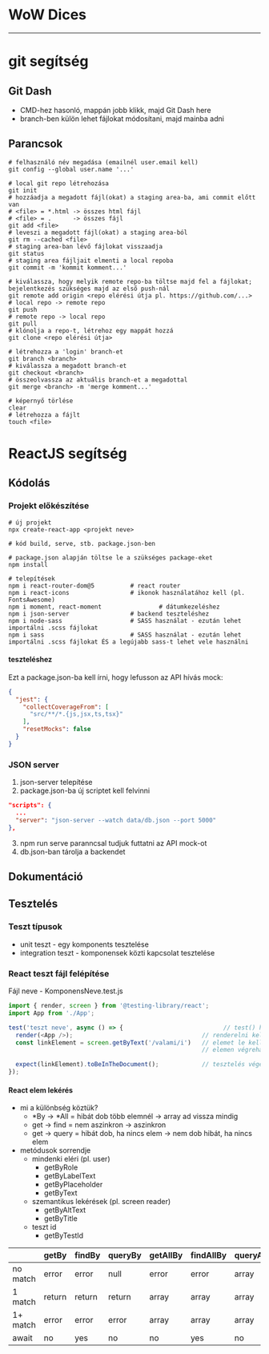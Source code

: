 # WoW Dices



--------------------------

# git segítség

## Git Dash

- CMD-hez hasonló, mappán jobb klikk, majd Git Dash here
- branch-ben külön lehet fájlokat módosítani, majd mainba adni

## Parancsok

```shell
# felhasználó név megadása (emailnél user.email kell)
git config --global user.name '...'

# local git repo létrehozása
git init
# hozzáadja a megadott fájl(okat) a staging area-ba, ami commit előtt van
# <file> = *.html -> összes html fájl
# <file> = .      -> összes fájl
git add <file>
# leveszi a megadott fájl(okat) a staging area-ból
git rm --cached <file>
# staging area-ban lévő fájlokat visszaadja
git status
# staging area fájljait elmenti a local repoba
git commit -m 'kommit komment...'

# kiválassza, hogy melyik remote repo-ba töltse majd fel a fájlokat; bejelentkezés szükséges majd az első push-nál
git remote add origin <repo elérési útja pl. https://github.com/...>
# local repo -> remote repo
git push
# remote repo -> local repo
git pull
# klónolja a repo-t, létrehoz egy mappát hozzá
git clone <repo elérési útja>

# létrehozza a 'login' branch-et
git branch <branch>
# kiválassza a megadott branch-et
git checkout <branch>
# összeolvassza az aktuális branch-et a megadottal
git merge <branch> -m 'merge komment...'

# képernyő törlése
clear
# létrehozza a fájlt
touch <file>
```





# ReactJS segítség

## Kódolás

### Projekt előkészítése

```shell
# új projekt
npx create-react-app <projekt neve>
 
# kód build, serve, stb. package.json-ben

# package.json alapján töltse le a szükséges package-eket
npm install

# telepítések
npm i react-router-dom@5          # react router
npm i react-icons                 # ikonok használatához kell (pl. FontsAwesome)
npm i moment, react-moment                # dátumkezeléshez
npm i json-server                 # backend teszteléshez
npm i node-sass                   # SASS használat - ezután lehet importálni .scss fájlokat
npm i sass                        # SASS használat - ezután lehet importálni .scss fájlokat ÉS a legújabb sass-t lehet vele használni
```

#### teszteléshez

Ezt a package.json-ba kell írni, hogy lefusson az API hívás mock:

```json
{
  "jest": {
    "collectCoverageFrom": [
      "src/**/*.{js,jsx,ts,tsx}"
    ],
    "resetMocks": false
  }
}
```

### JSON server

1. json-server telepítése
2. package.json-ba új scriptet kell felvinni 
```json
"scripts": {
  ...
  "server": "json-server --watch data/db.json --port 5000"
},
```
3. npm run serve paranncsal tudjuk futtatni az API mock-ot
4. db.json-ban tárolja a backendet



## Dokumentáció

## Tesztelés

### Teszt típusok

- unit teszt - egy komponents tesztelése
- integration teszt - komponensek közti kapcsolat tesztelése

### React teszt fájl felépítése

Fájl neve - KomponensNeve.test.js

```js
import { render, screen } from '@testing-library/react';
import App from './App';

test('teszt neve', async () => {                            // test() helyett it() is lehet
  render(<App />);                                    // renderelni kell, mit tesztelünk
  const linkElement = screen.getByText('/valami/i')   // elemet le kell kérnünk, amit tesztel
                                                      // elemen végrehajtuk a tesztelni kívánt funkciót

  expect(linkElement).toBeInTheDocument();            // tesztelés végeredményének ellenőrzése
});
```

#### React elem lekérés

- mi a különbség köztük?
  - *By -> *All = hibát dob több elemnél -> array ad vissza mindig
  - get -> find = nem aszinkron -> aszinkron
  - get -> query = hibát dob, ha nincs elem -> nem dob hibát, ha nincs elem
- metódusok sorrendje
  - mindenki eléri (pl. user)
    - getByRole
    - getByLabelText
    - getByPlaceholder
    - getByText
  - szemantikus lekérések (pl. screen reader)
    - getByAltText
    - getByTitle
  - teszt id
    - getByTestId

|           | getBy   | findBy  | queryBy | getAllBy  | findAllBy | queryAllBy  |
| --------- | ------- | ------- | ------- | --------- | --------- | ----------- |
| no match  | error   | error   | null    | error     | error     | array       |
| 1 match   | return  | return  | return  | array     | array     | array       |
| 1+ match  | error   | error   | error   | array     | array     | array       |
| await     | no      | yes     | no      | no        | yes       | no          |
